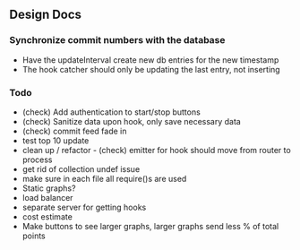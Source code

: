 ## Design Docs

### Synchronize commit numbers with the database

* Have the updateInterval create new db entries for the new timestamp
* The hook catcher should only be updating the last entry, not inserting 

### Todo

* (check) Add authentication to start/stop buttons
* (check) Sanitize data upon hook, only save necessary data
* (check) commit feed fade in
* test top 10 update
* clean up / refactor - (check) emitter for hook should move from router to process
* get rid of collection undef issue
* make sure in each file all require()s are used
* Static graphs?
* load balancer
* separate server for getting hooks
* cost estimate
* Make buttons to see larger graphs, larger graphs send less % of total points